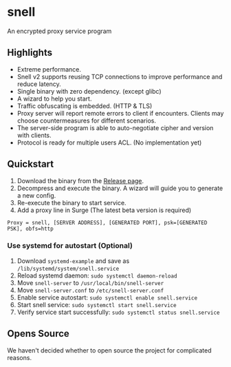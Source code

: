 # snell

An encrypted proxy service program

## Highlights

* Extreme performance.
* Snell v2 supports reusing TCP connections to improve performance and reduce latency.
* Single binary with zero dependency. (except glibc)
* A wizard to help you start.
* Traffic obfuscating is embedded. (HTTP & TLS)
* Proxy server will report remote errors to client if encounters. Clients may choose countermeasures for different scenarios.
* The server-side program is able to auto-negotiate cipher and version with clients.
* Protocol is ready for multiple users ACL. (No implementation yet)

## Quickstart

1. Download the binary from the [Release page](https://github.com/surge-networks/snell/releases/latest).
2. Decompress and execute the binary. A wizard will guide you to generate a new config.
3. Re-execute the binary to start service.
4. Add a proxy line in Surge  (The latest beta version is required)

`Proxy = snell, [SERVER ADDRESS], [GENERATED PORT], psk=[GENERATED PSK], obfs=http`

### Use systemd for autostart (Optional)

1. Download `systemd-example` and save as `/lib/systemd/system/snell.service`
2. Reload systemd daemon: `sudo systemctl daemon-reload`
3. Move `snell-server` to `/usr/local/bin/snell-server`
4. Move `snell-server.conf` to `/etc/snell-server.conf`
5. Enable service autostart: `sudo systemctl enable snell.service`
6. Start snell service: `sudo systemctl start snell.service`
7. Verify service start successfully: `sudo systemctl status snell.service`

## Opens Source

We haven't decided whether to open source the project for complicated reasons.
